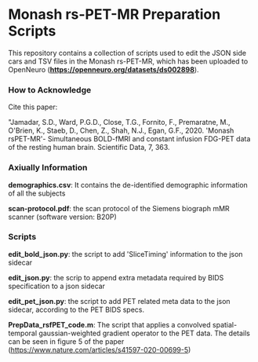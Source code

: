 Monash rs-PET-MR Preparation Scripts
====================================

This repository contains a collection of scripts used to edit the JSON side
cars and TSV files in the Monash rs-PET-MR, which has been uploaded to
OpenNeuro (**https://openneuro.org/datasets/ds002898**).


### How to Acknowledge

Cite this paper: 

"Jamadar, S.D., Ward, P.G.D., Close, T.G., Fornito, F., Premaratne, M., O'Brien, K., Staeb, D., Chen, Z., Shah, N.J., Egan, G.F., 2020. 'Monash rsPET-MR'- Simultaneous BOLD-fMRI and constant infusion FDG-PET data of the resting human brain. Scientific Data, 7, 363.

### Axiually Information

**demographics.csv**: It contains the de-identified demographic information of all the subjects

**scan-protocol.pdf**: the scan protocol of the Siemens biograph mMR scanner (software version: B20P)

### Scripts

**edit_bold_json.py**: the script to add 'SliceTiming' information to the json sidecar

**edit_json.py**: the scrip to append extra metadata required by BIDS specification to a json sidecar

**edit_pet_json.py**: the script to add PET related meta data to the json sidecar, according to the PET BIDS specs.

**PrepData_rsfPET_code.m**: The script that applies a convolved spatial-temporal gaussian-weighted gradient operator to the PET data. The details can be seen in figure 5 of the paper (https://www.nature.com/articles/s41597-020-00699-5)
